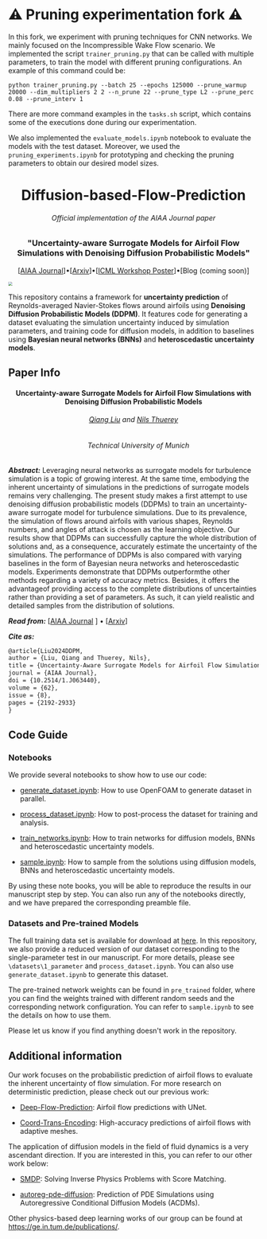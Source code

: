 # ⚠️ Pruning experimentation fork ⚠️
In this fork, we experiment with pruning techniques for CNN networks. We mainly focused on the Incompressible Wake Flow scenario. We implemented the script `trainer_pruning.py` that can be called with multiple parameters, to train the model with different pruning configurations. An example of this command could be:
```
python trainer_pruning.py --batch 25 --epochs 125000 --prune_warmup 20000 --dim_multipliers 2 2 --n_prune 22 --prune_type L2 --prune_perc 0.08 --prune_interv 1
``` 

There are more command examples in the `tasks.sh` script, which contains some of the executions done during our experimentation.

We also implemented the `evaluate_models.ipynb` notebook to evaluate the models with the test dataset. Moreover, we used the `pruning_experiments.ipynb` for prototyping and checking the pruning parameters to obtain our desired model sizes. 



<h1 align="center">
    Diffusion-based-Flow-Prediction
</h1>
<h6 align="center">Official implementation of the AIAA Journal paper</h6>
<h3 align="center">"Uncertainty-aware Surrogate Models for Airfoil Flow Simulations with Denoising Diffusion Probabilistic Models"</h3>

<p align="center">
  [<a href="https://arc.aiaa.org/doi/10.2514/1.J063440">AIAA Journal</a>]•[<a href="https://arxiv.org/abs/2312.05320">Arxiv</a>]•[<a href=https://github.com/tum-pbs/Diffusion-based-Flow-Prediction/blob/main/assets/ICML_Poster.pdf>ICML Workshop Poster</a>]•[Blog (coming soon)]
</p>
<img src="./assets/main.svg" style="zoom: 50%;" />

This repository contains a framework for **uncertainty prediction** of Reynolds-averaged Navier-Stokes flows around airfoils using **Denoising Diffusion Probabilistic Models (DDPM)**. It features code for generating a dataset evaluating the simulation uncertainty induced by simulation parameters, and training code for diffusion models, in addition to baselines using **Bayesian neural networks (BNNs)** and **heteroscedastic uncertainty models**.




## Paper Info

<h4 align="center">Uncertainty-aware Surrogate Models for Airfoil Flow Simulations with Denoising Diffusion Probabilistic Models</h4>
<h6 align="center"><a href="mailto:qiang7.liu@tum.de">Qiang Liu</a> and <a href="mailto:nils.thuerey@tum.de">Nils Thuerey</a></h6>

<h6 align="center">
    <img src="assets/TUM.svg" width="16"> Technical University of Munich
</h6>

***Abstract:*** Leveraging neural networks as surrogate models for turbulence simulation is a topic of growing interest. At the same time, embodying the inherent uncertainty of simulations in the predictions of surrogate models remains very challenging. The present study makes a first attempt to use denoising diffusion probabilistic models (DDPMs) to train an uncertainty-aware surrogate model for turbulence simulations. Due to its prevalence, the simulation of flows around airfoils with various shapes, Reynolds numbers, and angles of attack is chosen as the learning objective. Our results show that DDPMs can successfully capture the whole distribution of solutions and, as a consequence, accurately estimate the uncertainty of the simulations. The performance of DDPMs is also compared with varying baselines in the form of Bayesian neura networks and heteroscedastic models. Experiments demonstrate that DDPMs outperformthe other methods regarding a variety of accuracy metrics. Besides, it offers the advantageof providing access to the complete distributions of uncertainties rather than providing a set of parameters. As such, it can yield realistic and detailed samples from the distribution of solutions. 

***Read from:*** [[AIAA Journal](https://arc.aiaa.org/doi/10.2514/1.J063440) ] • [[Arxiv](https://arxiv.org/abs/2312.05320)]

***Cite as:*** 

```latex
@article{Liu2024DDPM,
author = {Liu, Qiang and Thuerey, Nils},
title = {Uncertainty-Aware Surrogate Models for Airfoil Flow Simulations with Denoising Diffusion Probabilistic Models},
journal = {AIAA Journal},
doi = {10.2514/1.J063440},
volume = {62},
issue = {8},
pages = {2192-2933}
}
```



## Code Guide

### Notebooks

We provide several notebooks to show how to use our code:

* [generate_dataset.ipynb](https://github.com/tum-pbs/Diffusion-based-Flow-Prediction/blob/main/generate_dataset.ipynb): How to use OpenFOAM to generate dataset in parallel.

* [process_dataset.ipynb](https://github.com/tum-pbs/Diffusion-based-Flow-Prediction/blob/main/process_dataset.ipynb): How to post-process the dataset for training and analysis.

* [train_networks.ipynb](https://github.com/tum-pbs/Diffusion-based-Flow-Prediction/blob/main/train_networks.ipynb): How to train networks for diffusion models, BNNs and heteroscedastic uncertainty models.

* [sample.ipynb](https://github.com/tum-pbs/Diffusion-based-Flow-Prediction/blob/main/sample.ipynb): How to sample from the solutions using diffusion models, BNNs and heteroscedastic uncertainty models.

By using these note books, you will be able to reproduce the results in our manuscript step by step. You can also run any of the notebooks directly, and we have prepared the corresponding preamble file.

### Datasets and Pre-trained Models

The full training data set is available for download at [here](https://mediatum.ub.tum.de/1731896). In this repository, we also provide a reduced version of our dataset corresponding to the single-parameter test in our manuscript. For more details, please see `\datasets\1_parameter` and `process_dataset.ipynb`. You can also use `generate_dataset.ipynb` to generate this dataset.

The pre-trained network weights can be found in `pre_trained` folder, where you can find the weights trained with different random seeds and the corresponding network configuration. You can refer to `sample.ipynb` to see the details on how to use them.

Please let us know if you find anything doesn't work in the repository.



## Additional information

Our work focuses on the probabilistic prediction of airfoil flows to evaluate the inherent uncertainty of flow simulation. For more research on deterministic prediction, please check out our previous work:

* [Deep-Flow-Prediction](https://github.com/thunil/Deep-Flow-Prediction): Airfoil flow predictions with UNet.

* [Coord-Trans-Encoding](https://github.com/tum-pbs/coord-trans-encoding): High-accuracy predictions of airfoil flows with adaptive meshes.

The application of diffusion models in the field of fluid dynamics is a very ascendant direction. If you are interested in this, you can refer to our other work below:

* [SMDP](https://github.com/tum-pbs/SMDP): Solving Inverse Physics Problems with Score Matching.

* [autoreg-pde-diffusion](https://github.com/tum-pbs/autoreg-pde-diffusion): Prediction of PDE Simulations using Autoregressive Conditional Diffusion Models (ACDMs).

Other physics-based deep learning works of our group can be found at https://ge.in.tum.de/publications/.